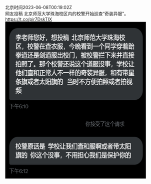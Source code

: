 北京时间2023-06-08T00:19:02Z<br>网友投稿
北京师范大学珠海校区内的校警开始巡查“奇装异服”。 https://t.co/pir7DskTIX<br><img src='/temp/image/2023/t-Month-6/1666479892672790528_0.jpg' width='450' height='500'><br><br>